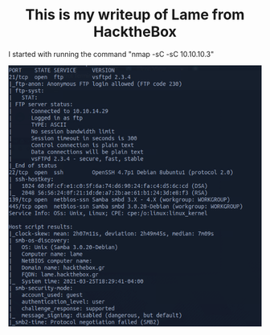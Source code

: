 <h1 align="center"> This is my writeup of Lame from HacktheBox</h1>
  
  <p> I started with running the command "nmap -sC -sC 10.10.10.3"</p>










<img src=Lame-Nmap.png/>
